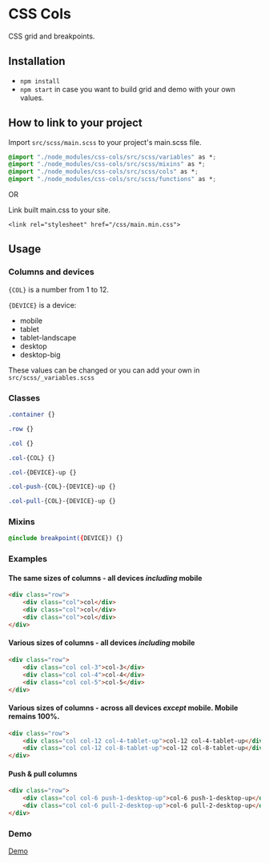 # CSS Cols
CSS grid and breakpoints.

## Installation

* `npm install`
* `npm start` in case you want to build grid and demo with your own values.

## How to link to your project

Import `src/scss/main.scss` to your project's main.scss file.
```scss
@import "./node_modules/css-cols/src/scss/variables" as *;
@import "./node_modules/css-cols/src/scss/mixins" as *;
@import "./node_modules/css-cols/src/scss/cols" as *;
@import "./node_modules/css-cols/src/scss/functions" as *;
```

OR

Link built main.css to your site.

`<link rel="stylesheet" href="/css/main.min.css">`

## Usage
### Columns and devices
`{COL}` is a number from 1 to 12.

`{DEVICE}` is a device: 
- mobile 
- tablet
- tablet-landscape
- desktop
- desktop-big

These values can be changed or you can add your own in `src/scss/_variables.scss`

### Classes
```scss 
.container {}
```

```scss
.row {}
```

```scss 
.col {}
```

```scss 
.col-{COL} {}
```

```scss 
.col-{DEVICE}-up {}
```

```scss 
.col-push-{COL}-{DEVICE}-up {}
```

```scss
.col-pull-{COL}-{DEVICE}-up {}
```

### Mixins
```scss 
@include breakpoint({DEVICE}) {}
```
### Examples
#### The same sizes of columns - all devices _including_ mobile
```html
<div class="row">
    <div class="col">col</div>
    <div class="col">col</div>
    <div class="col">col</div>
</div>
```

#### Various sizes of columns - all devices _including_ mobile
```html
<div class="row">
    <div class="col col-3">col-3</div>
    <div class="col col-4">col-4</div>
    <div class="col col-5">col-5</div>
</div>
```

#### Various sizes of columns - across all devices _except_ mobile. Mobile remains 100%.
```html
<div class="row">
    <div class="col col-12 col-4-tablet-up">col-12 col-4-tablet-up</div>
    <div class="col col-12 col-8-tablet-up">col-12 col-8-tablet-up</div>
</div>
```

#### Push & pull columns
```html
<div class="row">
    <div class="col col-6 push-1-desktop-up">col-6 push-1-desktop-up</div>
    <div class="col col-6 pull-2-desktop-up">col-6 pull-2-desktop-up</div>
</div>
```

### Demo
[Demo](https://demo.wptom.com/css-cols)

